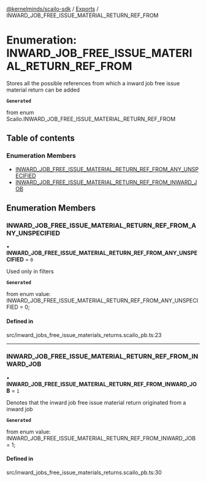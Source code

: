 [@kernelminds/scailo-sdk](../README.md) / [Exports](../modules.md) / INWARD\_JOB\_FREE\_ISSUE\_MATERIAL\_RETURN\_REF\_FROM

# Enumeration: INWARD\_JOB\_FREE\_ISSUE\_MATERIAL\_RETURN\_REF\_FROM

Stores all the possible references from which a inward job free issue material return can be added

**`Generated`**

from enum Scailo.INWARD_JOB_FREE_ISSUE_MATERIAL_RETURN_REF_FROM

## Table of contents

### Enumeration Members

- [INWARD\_JOB\_FREE\_ISSUE\_MATERIAL\_RETURN\_REF\_FROM\_ANY\_UNSPECIFIED](INWARD_JOB_FREE_ISSUE_MATERIAL_RETURN_REF_FROM.md#inward_job_free_issue_material_return_ref_from_any_unspecified)
- [INWARD\_JOB\_FREE\_ISSUE\_MATERIAL\_RETURN\_REF\_FROM\_INWARD\_JOB](INWARD_JOB_FREE_ISSUE_MATERIAL_RETURN_REF_FROM.md#inward_job_free_issue_material_return_ref_from_inward_job)

## Enumeration Members

### INWARD\_JOB\_FREE\_ISSUE\_MATERIAL\_RETURN\_REF\_FROM\_ANY\_UNSPECIFIED

• **INWARD\_JOB\_FREE\_ISSUE\_MATERIAL\_RETURN\_REF\_FROM\_ANY\_UNSPECIFIED** = ``0``

Used only in filters

**`Generated`**

from enum value: INWARD_JOB_FREE_ISSUE_MATERIAL_RETURN_REF_FROM_ANY_UNSPECIFIED = 0;

#### Defined in

src/inward_jobs_free_issue_materials_returns.scailo_pb.ts:23

___

### INWARD\_JOB\_FREE\_ISSUE\_MATERIAL\_RETURN\_REF\_FROM\_INWARD\_JOB

• **INWARD\_JOB\_FREE\_ISSUE\_MATERIAL\_RETURN\_REF\_FROM\_INWARD\_JOB** = ``1``

Denotes that the inward job free issue material return originated from a inward job

**`Generated`**

from enum value: INWARD_JOB_FREE_ISSUE_MATERIAL_RETURN_REF_FROM_INWARD_JOB = 1;

#### Defined in

src/inward_jobs_free_issue_materials_returns.scailo_pb.ts:30
